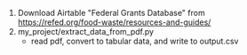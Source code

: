 1. Download Airtable "Federal Grants Database" from https://refed.org/food-waste/resources-and-guides/
2. my_project/extract_data_from_pdf.py
    - read pdf, convert to tabular data, and write to output.csv
